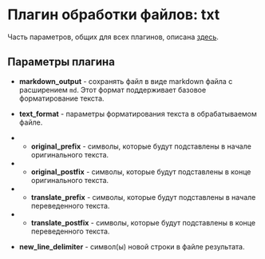 # Плагин обработки файлов: txt

Часть параметров, общих для всех плагинов, описана [здесь](../processing_files.md).

## Параметры плагина

* **markdown_output** - сохранять файл в виде markdown файла c расширением `md`. 
Этот формат поддерживает базовое форматирование текста.

* **text_format** - параметры форматирования текста в обрабатываемом файле.
* * **original_prefix** - символы, которые будут подставлены в начале оригинального текста.
* * **original_postfix** - символы, которые будут подставлены в конце оригинального текста.
* * **translate_prefix** - символы, которые будут подставлены в начале переведенного текста.
* * **translate_postfix** - символы, которые будут подставлены в конце переведенного текста.

* **new_line_delimiter** - символ(ы) новой строки в файле результата.
